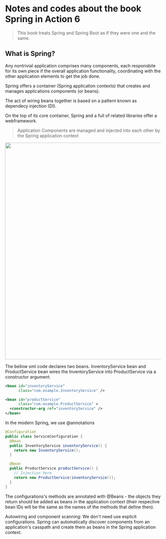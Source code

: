 # Notes and codes about the book Spring in Action 6

> This book treats Spring and Spring Boot as if they were one and the same.

## What is Spring?

Any nontrivial application comprises many components, each responsbile for its own piece
if the overall application functionality, coordinating with the other application elements
to get the job done.

Spring offers a container (Spring application contexts) that creates and manages applications components (or beans).

The act of wiring beans together is based on a pattern known as dependecy injection (DI).

On the top of its core container, Spring and a full of related libraries offer a webframework.

> Application Components are managed and injected into each other by the Spring application context
<img src="https://drek4537l1klr.cloudfront.net/walls8/HighResolutionFigures/figure_1-1.png" width="700">

The bellow xml code declares two beans. InventoryService bean and ProductService bean wires the InventoryService
into ProductService via a constructor argument.

```xml
<bean id="inventoryService"
      class="com.example.InventoryService" />

<bean id="productService"
      class="com.example.ProductService" >
  <constructor-arg ref="inventoryService" />
</bean>
```

In the modern Spring, we use @annotations

```java
@Configuration
public class ServiceConfiguration {
  @Bean
  public InventoryService inventoryService() {
    return new InventoryService();
  }

  @Bean
  public ProductService productService() {
    // Injection here
    return new ProductService(inventoryService());
  }
}
```

The configurations's methods are annotated with @Beans - the objects they return
should be added as beans in the application context (their respective bean IDs will 
be the same as the names of the methods that define then).

Autowiring and component scanning: We don't need use explicit configurations. 
Spring can automatically discover components from an application's casspath and create 
them as beans in the Spring application context.

